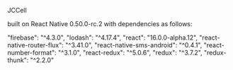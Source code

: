 JCCell

built on React Native 0.50.0-rc.2
with dependencies as follows:

"firebase": "^4.3.0",
"lodash": "^4.17.4",
"react": "16.0.0-alpha.12",
"react-native-router-flux": "^3.41.0",
"react-native-sms-android": "^0.4.1",
"react-number-format": "^3.1.0",
"react-redux": "^5.0.6",
"redux": "^3.7.2",
"redux-thunk": "^2.2.0"
